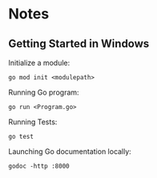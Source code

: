 # Notes 

## Getting Started in Windows
Initialize a module:

    go mod init <modulepath>

Running Go program:

    go run <Program.go>

Running Tests:

    go test

Launching Go documentation locally: 

    godoc -http :8000

